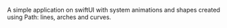 A simple application on swiftUI with system animations and shapes created using Path: lines, arches and curves.
